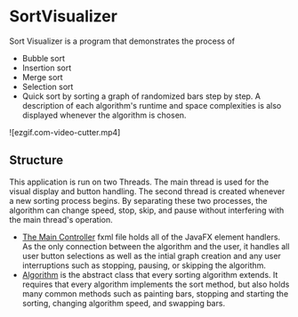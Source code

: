 # SortVisualizer
Sort Visualizer is a program that demonstrates the process of
- Bubble sort
- Insertion sort
- Merge sort
- Selection sort
- Quick sort 
by sorting a graph of randomized bars step by step. A description of each algorithm's runtime and space complexities is also displayed whenever the algorithm is chosen. 

![ezgif.com-video-cutter.mp4]
## Structure
This application is run on two Threads. The main thread is used for the visual display and button handling. The second thread is created whenever a new sorting process begins. By separating these two processes, the algorithm can change speed, stop, skip, and pause without interfering with the main thread's operation.
- [The Main Controller](SortVisualizer/src/application/MainController.java) fxml file holds all of the JavaFX element handlers. As the only connection between the algorithm and the user, it handles all user button selections as well as the intial graph creation and any user interruptions such as stopping, pausing, or skipping the algorithm.
- [Algorithm](SortVisualizer/src/application/SortingAlgs/Algorithm.java) is the abstract class that every sorting algorithm extends. It requires that every algorithm implements the sort method, but also holds many common methods such as painting bars, stopping and starting the sorting, changing algorithm speed, and swapping bars. 
